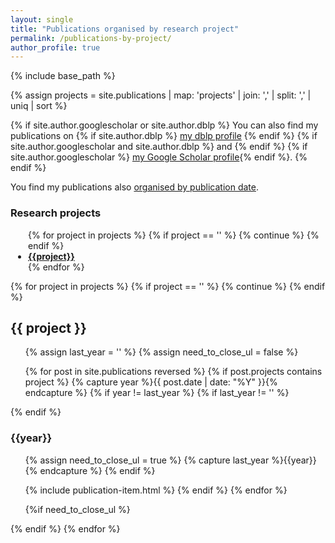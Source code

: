 ```yaml
---
layout: single
title: "Publications organised by research project"
permalink: /publications-by-project/
author_profile: true
---
```

{% include base_path %}

{% assign projects =  site.publications | map: 'projects' | join: ','  | split: ',' | uniq | sort %}

 {% if site.author.googlescholar or site.author.dblp %} 
  You can also find my publications on {% if site.author.dblp %} <a href="{{site.author.dblp}}">my dblp profile</a> {% endif %} {% if site.author.googlescholar and site.author.dblp %} and {% endif %} {% if site.author.googlescholar %} <a href="{{site.author.googlescholar}}">my Google Scholar profile</a>{% endif %}.
 {% endif %} 

You find my publications also [organised by publication date](/publications/).

<h3>Research projects</h3>
<ul style="padding-left: 2em;">
{% for project in projects  %}
  {% if project == '' %}
    {% continue %}
  {% endif %}
<li style="margin-bottom: 0em;"><strong><a href="#{{project}}">{{project}}</a></strong></li>
{% endfor %}
</ul>

{% for project in projects %}
  {% if project == '' %}
    {% continue %}
  {% endif %}
  <h2 id="{{project | downcase | replace:' ','-'}}">{{ project }}</h2>
  <ul>

{% assign last_year = '' %}
{% assign need_to_close_ul = false %}

{% for post in site.publications reversed  %}
{% if post.projects contains project %}
  {% capture year %}{{ post.date | date: "%Y" }}{% endcapture %}
  {% if year != last_year %}
    {% if last_year != '' %}
</ul>
    {% endif %}
<h3 id="{{ year }}-ref">{{year}}</h3>
<ul>
  {% assign need_to_close_ul = true %}
  {% capture last_year %}{{year}}{% endcapture %}
  {% endif %}

  {% include publication-item.html %}
{% endif %}
{% endfor %}

{%if need_to_close_ul %}
</ul>
{% endif %}

  </ul>
{% endfor %}
